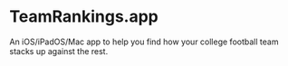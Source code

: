 # TeamRankings.app

An iOS/iPadOS/Mac app to help you find how your college football team stacks up against the rest.
